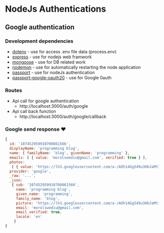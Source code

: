 # NodeJs Authentications


## Google authentication

### Development dependencies

- [dotenv](https://www.npmjs.com/package/dotenv) - use for access .env file data (process.env)
- [express](https://www.npmjs.com/package/express) - use for nodejs web framwork
- [mongoose](https://www.npmjs.com/package/mongoose) - use for DB related work
- [nodemon](https://www.npmjs.com/package/nodemon) - use for automatically restarting the node application
- [passport](https://www.npmjs.com/package/passport) - use for nodeJs authentication
- [passport-google-oauth20](https://www.npmjs.com/package/passport-google-oauth20) - use for Google 0auth
  

### Routes
- Api call for google authentication
  - http://localhost:3000/auth/google
- Api call back function
  - http://localhost:3000/auth/google/callback

### Google send response :heart:
```js
{ 
  id: '107452959910700861566',
  displayName: 'programming blog',
  name: { familyName: 'blog', givenName: 'programming' },
  emails: [ { value: 'morolswediu@gmail.com', verified: true } ],
  photos: 
   [ { value: 'https://lh3.googleusercontent.com/a-/AOh14Gg549u3HbJaMt1LysTH_yjQlPb_dIvuR9Ys6pukUQ' } ],
  provider: 'google',
  _raw: '...',
  _json: 
   { sub: '107452959910700861566',
     name: 'programming blog',
     given_name: 'programming',
     family_name: 'blog',
     picture: 'https://lh3.googleusercontent.com/a-/AOh14Gg549u3HbJaMt1LysTH_yjQlPb_dIvuR9Ys6pukUQ',
     email: 'morolswediu@gmail.com',
     email_verified: true,
     locale: 'en' 
    } 
}
```
 

